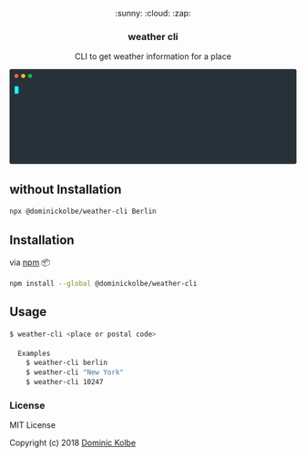 <p align="center">
  <p align="center">:sunny: :cloud: :zap:</p>
  <h3 align="center">weather cli</h3>
  <p align="center">CLI to get weather information for a place<p>
</p>

<p align="center"><img src="cli.svg" alt="weather-cli"></p>

## without Installation
```bash
npx @dominickolbe/weather-cli Berlin
```

## Installation

via [npm](https://www.npmjs.com/package/@dominickolbe/weather-cli) :package:
```bash
npm install --global @dominickolbe/weather-cli
```

## Usage
```bash
$ weather-cli <place or postal code>

  Examples
    $ weather-cli berlin
    $ weather-cli "New York"
    $ weather-cli 10247
```

### License
MIT License

Copyright (c) 2018 [Dominic Kolbe](https://dominickolbe.dk)

